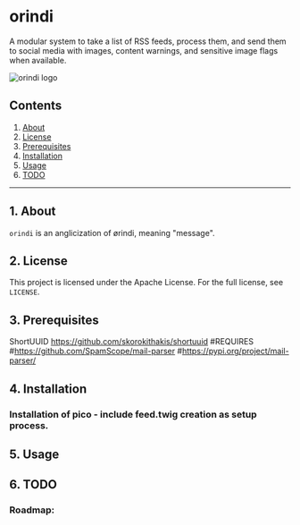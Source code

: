 # orindi

A modular system to take a list of RSS feeds, process them, and send them to 
social media with images, content warnings, and sensitive image flags when 
available. 

![orindi logo](https://raw.githubusercontent.com/uriel1998/orindi/master/orindi-open-graph.png "logo")

## Contents
 1. [About](#1-about)
 2. [License](#2-license)
 3. [Prerequisites](#3-prerequisites)
 4. [Installation](#4-installation)
 5. [Usage](#5-usage)
 6. [TODO](#6-todo)

***

## 1. About


`orindi` is an anglicization of ørindi, meaning "message".


## 2. License

This project is licensed under the Apache License. For the full license, see `LICENSE`.

## 3. Prerequisites


ShortUUID https://github.com/skorokithakis/shortuuid
#REQUIRES
#https://github.com/SpamScope/mail-parser
#https://pypi.org/project/mail-parser/


## 4. Installation

### Installation of pico - include feed.twig creation as setup process.

## 5. Usage

## 6. TODO

### Roadmap:

